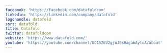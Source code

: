 ```yaml
---
facebook: 'https://facebook.com/datafoldcom'
linkedin: 'https://linkedin.com/company/datafold'
logohandle: datafold
sort: datafold
title: Datafold
twitter: datafoldcom
website: 'https://www.datafold.com/'
youtube: 'https://youtube.com/channel/UC15Z6V2gjWJEs8agabAytuA/about'
---
```

